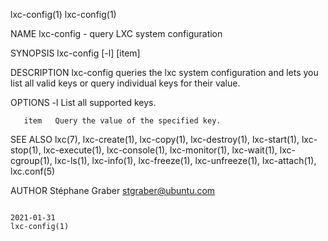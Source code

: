 lxc-config(1)                                                                                                                                                                lxc-config(1)

NAME
       lxc-config - query LXC system configuration

SYNOPSIS
       lxc-config [-l] [item]

DESCRIPTION
       lxc-config queries the lxc system configuration and lets you list all valid keys or query individual keys for their value.

OPTIONS
       -l     List all supported keys.

       item   Query the value of the specified key.

SEE ALSO
       lxc(7),  lxc-create(1), lxc-copy(1), lxc-destroy(1), lxc-start(1), lxc-stop(1), lxc-execute(1), lxc-console(1), lxc-monitor(1), lxc-wait(1), lxc-cgroup(1), lxc-ls(1), lxc-info(1),
       lxc-freeze(1), lxc-unfreeze(1), lxc-attach(1), lxc.conf(5)

AUTHOR
       Stéphane Graber <stgraber@ubuntu.com>

                                                                                        2021-01-31                                                                           lxc-config(1)
